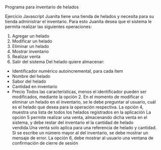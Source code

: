 Programa para inventario de helados

Ejercicio Javascript
Juanita tiene una tienda de helados y necesita para su tienda administrar el inventario.
Para esto Juanita desea que el sistema le permita realizar las siguientes operaciones:
1. Agregar un helado
2. Modificar un helado
3. Eliminar un helado
4. Mostrar inventario
5. Realizar venta
6. Salir del sistema
Del helado quiere almacenar:
- Identificador numérico autoincremental, para cada ítem
- Nombre del helado
- Sabor del helado
- Cantidad en inventario
- Precio
Todos las características, menos el identificador pueden ser modificados, mediante la opción 2.
En el momento de modificar o eliminar un helado en el inventario, se le debe preguntar al usuario, cuál es el
helado que desea para la operación respectiva.
La opción 4, muestra una lista de todos los helados registrados en la aplicación
La opción 5 permite realizar una venta, almacenando dicha venta en el sistema, y debe restar del inventario el la
cantidad de helado vendida.Una venta solo aplica para una referencia de helado y cantidad. Si se escribe un
número mayor al del inventario, se debe mostrar un mensaje de error.
La opción 6, debe mostrar al usuario una ventana de confirmación de cierre de sesión